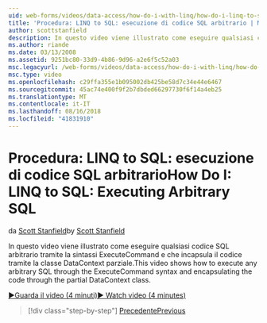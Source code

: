 ```yaml
---
uid: web-forms/videos/data-access/how-do-i-with-linq/how-do-i-linq-to-sql-executing-arbitrary-sql
title: 'Procedura: LINQ to SQL: esecuzione di codice SQL arbitrario | Microsoft Docs'
author: scottstanfield
description: In questo video viene illustrato come eseguire qualsiasi codice SQL arbitrario tramite la sintassi ExecuteCommand e che incapsula il codice tramite la classe DataContext parziale.
ms.author: riande
ms.date: 03/13/2008
ms.assetid: 9251bc80-33d9-4b86-9d96-a2e6f5c52a03
msc.legacyurl: /web-forms/videos/data-access/how-do-i-with-linq/how-do-i-linq-to-sql-executing-arbitrary-sql
msc.type: video
ms.openlocfilehash: c29ffa355e1b095002db425be58d7c34e44e6467
ms.sourcegitcommit: 45ac74e400f9f2b7dbded66297730f6f14a4eb25
ms.translationtype: MT
ms.contentlocale: it-IT
ms.lasthandoff: 08/16/2018
ms.locfileid: "41831910"
---
```

<a name="how-do-i-linq-to-sql-executing-arbitrary-sql"></a><span data-ttu-id="b3c2a-103">Procedura: LINQ to SQL: esecuzione di codice SQL arbitrario</span><span class="sxs-lookup"><span data-stu-id="b3c2a-103">How Do I: LINQ to SQL: Executing Arbitrary SQL</span></span>
====================
<span data-ttu-id="b3c2a-104">da [Scott Stanfield](https://github.com/scottstanfield)</span><span class="sxs-lookup"><span data-stu-id="b3c2a-104">by [Scott Stanfield](https://github.com/scottstanfield)</span></span>

<span data-ttu-id="b3c2a-105">In questo video viene illustrato come eseguire qualsiasi codice SQL arbitrario tramite la sintassi ExecuteCommand e che incapsula il codice tramite la classe DataContext parziale.</span><span class="sxs-lookup"><span data-stu-id="b3c2a-105">This video shows how to execute any arbitrary SQL through the ExecuteCommand syntax and encapsulating the code through the partial DataContext class.</span></span>

[<span data-ttu-id="b3c2a-106">&#9654;Guarda il video (4 minuti)</span><span class="sxs-lookup"><span data-stu-id="b3c2a-106">&#9654; Watch video (4 minutes)</span></span>](https://channel9.msdn.com/Blogs/ASP-NET-Site-Videos/how-do-i-linq-to-sql-executing-arbitrary-sql)

> [!div class="step-by-step"]
> [<span data-ttu-id="b3c2a-107">Precedente</span><span class="sxs-lookup"><span data-stu-id="b3c2a-107">Previous</span></span>](how-do-i-linq-to-sql-updating-with-stored-procedures.md)
